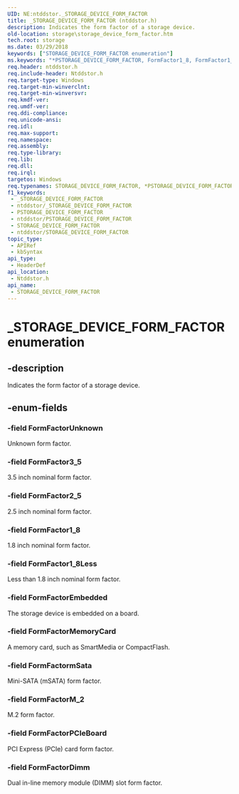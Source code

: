 ```yaml
---
UID: NE:ntddstor._STORAGE_DEVICE_FORM_FACTOR
title: _STORAGE_DEVICE_FORM_FACTOR (ntddstor.h)
description: Indicates the form factor of a storage device.
old-location: storage\storage_device_form_factor.htm
tech.root: storage
ms.date: 03/29/2018
keywords: ["STORAGE_DEVICE_FORM_FACTOR enumeration"]
ms.keywords: "*PSTORAGE_DEVICE_FORM_FACTOR, FormFactor1_8, FormFactor1_8Less, FormFactor2_5, FormFactor3_5, FormFactorDimm, FormFactorEmbedded, FormFactorM_2, FormFactorMemoryCard, FormFactorPCIeBoard, FormFactorUnknown, FormFactormSata, PSTORAGE_DEVICE_FORM_FACTOR, PSTORAGE_DEVICE_FORM_FACTOR enumeration pointer [Storage Devices], STORAGE_DEVICE_FORM_FACTOR, STORAGE_DEVICE_FORM_FACTOR enumeration [Storage Devices], _STORAGE_DEVICE_FORM_FACTOR, ntddstor/FormFactor1_8, ntddstor/FormFactor1_8Less, ntddstor/FormFactor2_5, ntddstor/FormFactor3_5, ntddstor/FormFactorDimm, ntddstor/FormFactorEmbedded, ntddstor/FormFactorM_2, ntddstor/FormFactorMemoryCard, ntddstor/FormFactorPCIeBoard, ntddstor/FormFactorUnknown, ntddstor/FormFactormSata, ntddstor/PSTORAGE_DEVICE_FORM_FACTOR, ntddstor/STORAGE_DEVICE_FORM_FACTOR, storage.storage_device_form_factor"
req.header: ntddstor.h
req.include-header: Ntddstor.h
req.target-type: Windows
req.target-min-winverclnt: 
req.target-min-winversvr: 
req.kmdf-ver: 
req.umdf-ver: 
req.ddi-compliance: 
req.unicode-ansi: 
req.idl: 
req.max-support: 
req.namespace: 
req.assembly: 
req.type-library: 
req.lib: 
req.dll: 
req.irql: 
targetos: Windows
req.typenames: STORAGE_DEVICE_FORM_FACTOR, *PSTORAGE_DEVICE_FORM_FACTOR
f1_keywords:
 - _STORAGE_DEVICE_FORM_FACTOR
 - ntddstor/_STORAGE_DEVICE_FORM_FACTOR
 - PSTORAGE_DEVICE_FORM_FACTOR
 - ntddstor/PSTORAGE_DEVICE_FORM_FACTOR
 - STORAGE_DEVICE_FORM_FACTOR
 - ntddstor/STORAGE_DEVICE_FORM_FACTOR
topic_type:
 - APIRef
 - kbSyntax
api_type:
 - HeaderDef
api_location:
 - Ntddstor.h
api_name:
 - STORAGE_DEVICE_FORM_FACTOR
---
```


# _STORAGE_DEVICE_FORM_FACTOR enumeration


## -description

Indicates the form factor of a storage device.

## -enum-fields

### -field FormFactorUnknown

Unknown form factor.

### -field FormFactor3_5

3.5 inch nominal form factor.

### -field FormFactor2_5

2.5 inch nominal form factor.

### -field FormFactor1_8

1.8 inch nominal form factor.

### -field FormFactor1_8Less

Less than 1.8 inch nominal form factor.

### -field FormFactorEmbedded

The storage device is embedded on a board.

### -field FormFactorMemoryCard

A memory card, such as SmartMedia or CompactFlash.

### -field FormFactormSata

Mini-SATA (mSATA) form factor.

### -field FormFactorM_2

M.2 form factor.

### -field FormFactorPCIeBoard

PCI Express (PCIe) card form factor.

### -field FormFactorDimm

Dual in-line memory module (DIMM) slot form factor.

